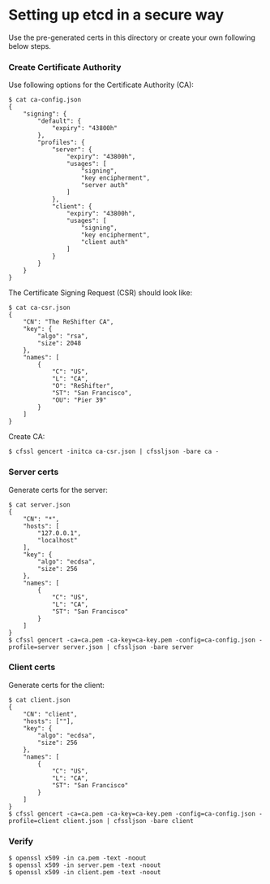 # Setting up etcd in a secure way

Use the pre-generated certs in this directory or create your own following below steps.

### Create Certificate Authority

Use following options for the Certificate Authority (CA):

```
$ cat ca-config.json
{
    "signing": {
        "default": {
            "expiry": "43800h"
        },
        "profiles": {
            "server": {
                "expiry": "43800h",
                "usages": [
                    "signing",
                    "key encipherment",
                    "server auth"
                ]
            },
            "client": {
                "expiry": "43800h",
                "usages": [
                    "signing",
                    "key encipherment",
                    "client auth"
                ]
            }
        }
    }
}
```

The Certificate Signing Request (CSR) should look like:

```
$ cat ca-csr.json
{
    "CN": "The ReShifter CA",
    "key": {
        "algo": "rsa",
        "size": 2048
    },
    "names": [
        {
            "C": "US",
            "L": "CA",
            "O": "ReShifter",
            "ST": "San Francisco",
            "OU": "Pier 39"
        }
    ]
}
```

Create CA:

```
$ cfssl gencert -initca ca-csr.json | cfssljson -bare ca -
```

### Server certs

Generate certs for the server:

```
$ cat server.json
{
    "CN": "*",
    "hosts": [
        "127.0.0.1",
        "localhost"
    ],
    "key": {
        "algo": "ecdsa",
        "size": 256
    },
    "names": [
        {
            "C": "US",
            "L": "CA",
            "ST": "San Francisco"
        }
    ]
}
$ cfssl gencert -ca=ca.pem -ca-key=ca-key.pem -config=ca-config.json -profile=server server.json | cfssljson -bare server
```

### Client certs

Generate certs for the client:

```
$ cat client.json
{
    "CN": "client",
    "hosts": [""],
    "key": {
        "algo": "ecdsa",
        "size": 256
    },
    "names": [
        {
            "C": "US",
            "L": "CA",
            "ST": "San Francisco"
        }
    ]
}
$ cfssl gencert -ca=ca.pem -ca-key=ca-key.pem -config=ca-config.json -profile=client client.json | cfssljson -bare client
```

### Verify

```
$ openssl x509 -in ca.pem -text -noout
$ openssl x509 -in server.pem -text -noout
$ openssl x509 -in client.pem -text -noout
```

